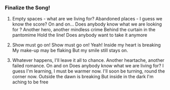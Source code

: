 ### Finalize the Song!
1. Empty spaces - what are we living for?
Abandoned places - I
guess we know the score?
On and on...
Does anybody know what
we are looking for ?
Another hero, another mindless crime
Behind the curtain in the pantomime
Hold the line!
Does anybody want to take it anymore

2. Show must go on!
Show must go on! Yeah!
Inside my heart is breaking
My make-up may be flaking
But my smile still stays on.

3. Whatever happens, I'll
leave it all to chance.
Another heartache,
another failed romance.
On and on
Does anybody know what
we are living for?
I guess I'm learning,
I must be warmer now.
I'll soon be turning,
round the corner now.
Outside the dawn is breaking
But inside in the dark
I'm aching to be free
